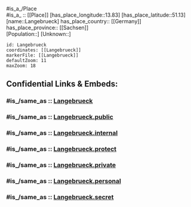 ﻿---
confidential: public
isDeleted: false
location:
- 51.13
- 13.83
mapmarker: city
mapzoom:
- 7
- 12
SpocWebEntityId: 31814
tags:
- geo/City
type: City
---

#is_a_/Place  
#is_a_ :: [[Place]] 
[has_place_longitude::13.83] 
[has_place_latitude::51.13] 
[name::Langebrueck] 
has_place_country:: [[Germany]]  
has_place_province:: [[Sachsen]]  
[Population::] 
[Unknown::] 


```leaflet
id: Langebrueck
coordinates: [[Langebrueck]] 
markerFile: [[Langebrueck]] 
defaultZoom: 11 
maxZoom: 18
```


## Confidential Links & Embeds: 

### #is_/same_as :: [Langebrueck](/_Standards/Earth/Continent/Europe/Europe~Central/Germany/Germany~East/Sachsen/counties~Sachsen/Dresden/City/Langebrueck.md) 

### #is_/same_as :: [Langebrueck.public](/_public/Earth/Continent/Europe/Europe~Central/Germany/Germany~East/Sachsen/counties~Sachsen/Dresden/City/Langebrueck.public.md) 

### #is_/same_as :: [Langebrueck.internal](/_internal/Earth/Continent/Europe/Europe~Central/Germany/Germany~East/Sachsen/counties~Sachsen/Dresden/City/Langebrueck.internal.md) 

### #is_/same_as :: [Langebrueck.protect](/_protect/Earth/Continent/Europe/Europe~Central/Germany/Germany~East/Sachsen/counties~Sachsen/Dresden/City/Langebrueck.protect.md) 

### #is_/same_as :: [Langebrueck.private](/_private/Earth/Continent/Europe/Europe~Central/Germany/Germany~East/Sachsen/counties~Sachsen/Dresden/City/Langebrueck.private.md) 

### #is_/same_as :: [Langebrueck.personal](/_personal/Earth/Continent/Europe/Europe~Central/Germany/Germany~East/Sachsen/counties~Sachsen/Dresden/City/Langebrueck.personal.md) 

### #is_/same_as :: [Langebrueck.secret](/_secret/Earth/Continent/Europe/Europe~Central/Germany/Germany~East/Sachsen/counties~Sachsen/Dresden/City/Langebrueck.secret.md)

